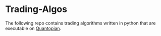 # Trading-Algos
The following repo contains trading algorithms written in python that are executable on [Quantopian](https://quantopian.com).
